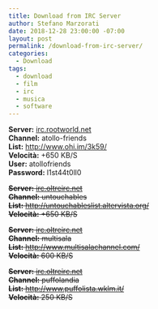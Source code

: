 ```yaml
---
title: Download from IRC Server
author: Stefano Marzorati
date: 2018-12-28 23:00:00 -07:00
layout: post
permalink: /download-from-irc-server/
categories:
  - Download
tags:
  - download
  - film
  - irc
  - musica
  - software
---
```

**Server:** <a href="irc://irc.rootworld.net" target="_blank">irc.rootworld.net</a>  
**Channel:** atollo-friends  
**List:** <a href="http://www.ohi.im/3k59" target="_blank">http://www.ohi.im/3k59/</a>  
**Velocità:** +650 KB/S   
**User:** atollofriends   
**Password:** l1st44t0ll0   

<del>**Server:** <a href="irc://irc.oltreirc.net" target="_blank">irc.oltreirc.net</a>  
**Channel:** untouchables  
**List:** <a href="http://untouchableslist.altervista.org/" target="_blank">http://untouchableslist.altervista.org/</a>  
**Velocità:** +650 KB/S   </del>

<del>**Server:** <a href="irc://irc.oltreirc.net" target="_blank">irc.oltreirc.net</a>  
**Channel:** multisala  
**List:** <a href="http://www.multisalachannel.com/" target="_blank">http://www.multisalachannel.com/</a>  
**Velocità:** 600 KB/S   </del>

<del>**Server:** <a href="irc://irc.oltreirc.net" target="_blank">irc.oltreirc.net</a>  
**Channel:** puffolandia  
**List:** <a href="http://www.puffolista.wklm.it/" target="_blank">http://www.puffolista.wklm.it/</a>  
**Velocità:** 250 KB/S   </del>